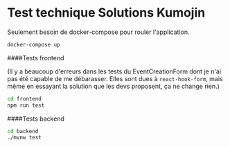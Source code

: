 # Test technique Solutions Kumojin

Seulement besoin de docker-compose pour rouler l'application.

```bash
docker-compose up
```

####Tests frontend

(Il y a beaucoup d'erreurs dans les tests du EventCreationForm dont je n'ai pas été capable de me débarasser. Elles sont dues à `react-hook-form`, mais même en essayant la solution que les devs proposent, ça ne change rien.)

```bash
cd frontend
npm run test
```

####Tests backend

```bash
cd backend
./mvnw test
```
